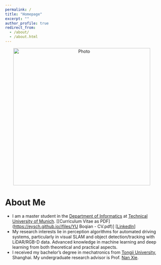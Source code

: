 ```yaml
---
permalink: /
title: "Homepage"
excerpt: ""
author_profile: true
redirect_from: 
  - /about/
  - /about.html
---
```


<p align="center">
  <img src="https://eySch.github.io/images/homepage.png?raw=true" alt="Photo" style="width: 450px;"/> 
</p>

# About Me
* I am a master student in the [Department of Informatics](https://www.in.tum.de/) at [Technical University of Munich](https://www.tum.de/). [[Curriculum Vitae as PDF](https://eysch.github.io//files/YU Boqian - CV.pdf)] [[LinkedIn](https://www.linkedin.com/in/boqian-yu-36aba7154)]
* My research interests lie in perception algorithms for automated driving systems, particularly in visual SLAM and object detection/tracking with LiDAR/RGB-D data. Advanced knowledge in machine learning and deep learning from both theoretical and practical aspects.
* I received my bachelor’s degree in mechatronics from [Tongji University](https://www.tongji.edu.cn/), Shanghai. My undergraduate research advisor is Prof. [Nan Xie](https://www.researchgate.net/scientific-contributions/75300001_Nan_Xie).